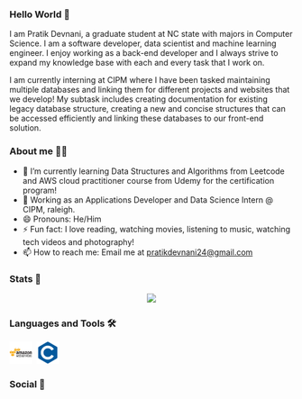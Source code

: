 ### Hello World 👋
I am Pratik Devnani,  a graduate student at NC state with majors in Computer Science. I am a software developer, data scientist and machine learning engineer. I enjoy working as a back-end developer and I always strive to expand my knowledge base with each and every task that I work on.

I am currently interning at CIPM where I have been tasked maintaining multiple databases and linking them for different projects and websites that we develop! My subtask includes creating documentation for existing legacy database structure, creating a new and concise structures that can be accessed efficiently and linking these databases to our front-end solution.

### About me 👨‍💻
- 🌱 I’m currently learning Data Structures and Algorithms from Leetcode and AWS cloud practitioner course from Udemy for the certification program!
- 📍 Working as an Applications Developer and Data Science Intern @ CIPM, raleigh.
- 😄 Pronouns: He/Him
- ⚡ Fun fact: I love reading, watching movies, listening to music, watching tech videos and photography!
- 📫 How to reach me: Email me at pratikdevnani24@gmail.com

### Stats 🚀
<p align = "center">
<img height="180em" src="https://github-readme-stats.vercel.app/api?username=pratikdevnani&show_icons=true&hide_border=true&&count_private=true&include_all_commits=true&theme=radical" />
</p>


### Languages and Tools 🛠️
<div>
<img src="https://raw.githubusercontent.com/devicons/devicon/1119b9f84c0290e0f0b38982099a2bd027a48bf1/icons/amazonwebservices/amazonwebservices-original-wordmark.svg" title="AWS" alt="AWS" width="40" height="40"/>&nbsp;
<img src="https://raw.githubusercontent.com/devicons/devicon/1119b9f84c0290e0f0b38982099a2bd027a48bf1/icons/c/c-plain.svg" title="C" alt="C" width="40" height="40"/>&nbsp;
</div>

### Social 📱

<!--
**pratikdevnani/pratikdevnani** is a ✨ _special_ ✨ repository because its `README.md` (this file) appears on your GitHub profile.

Here are some ideas to get you started:

- 🔭 I’m currently working on ...
- 🌱 I’m currently learning ...
- 👯 I’m looking to collaborate on ...
- 🤔 I’m looking for help with ...
- 💬 Ask me about ...
- 📫 How to reach me: ...
- 😄 Pronouns: ...
- ⚡ Fun fact: ...
-->
